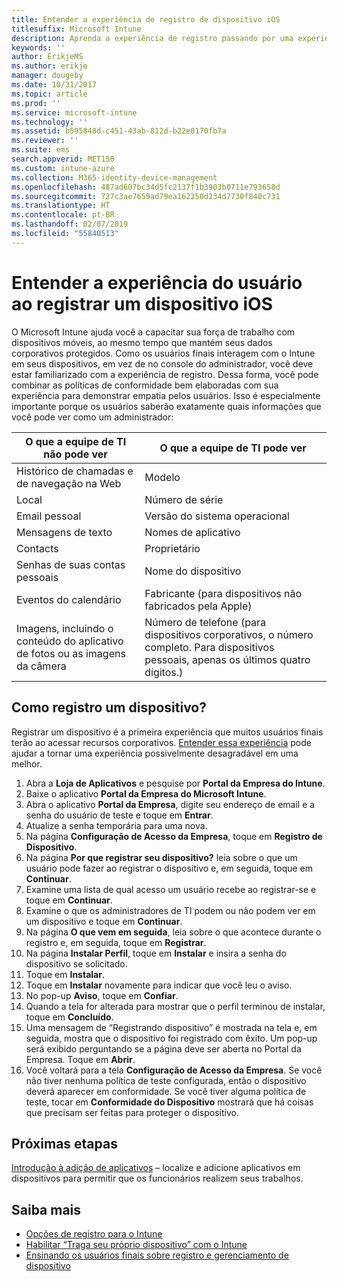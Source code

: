 ```yaml
---
title: Entender a experiência de registro de dispositivo iOS
titlesuffix: Microsoft Intune
description: Aprenda a experiência de registro passando por uma experiência completa de registro de um dispositivo iOS.
keywords: ''
author: ErikjeMS
ms.author: erikje
manager: dougeby
ms.date: 10/31/2017
ms.topic: article
ms.prod: ''
ms.service: microsoft-intune
ms.technology: ''
ms.assetid: b595848d-c451-43ab-812d-b22e0170fb7a
ms.reviewer: ''
ms.suite: ems
search.appverid: MET150
ms.custom: intune-azure
ms.collection: M365-identity-device-management
ms.openlocfilehash: 487ad607bc34d5fc2137f1b3903b0711e793658d
ms.sourcegitcommit: 727c3ae7659ad79ea162250d234d7730f840c731
ms.translationtype: HT
ms.contentlocale: pt-BR
ms.lasthandoff: 02/07/2019
ms.locfileid: "55840513"
---
```

# <a name="understand-the-users-experience-enrolling-an-ios-device"></a>Entender a experiência do usuário ao registrar um dispositivo iOS

O Microsoft Intune ajuda você a capacitar sua força de trabalho com dispositivos móveis, ao mesmo tempo que mantém seus dados corporativos protegidos. Como os usuários finais interagem com o Intune em seus dispositivos, em vez de no console do administrador, você deve estar familiarizado com a experiência de registro. Dessa forma, você pode combinar as políticas de conformidade bem elaboradas com sua experiência para demonstrar empatia pelos usuários. Isso é especialmente importante porque os usuários saberão exatamente quais informações que você pode ver como um administrador:

| O que a equipe de TI não pode ver | O que a equipe de TI pode ver |
|---|---|
| Histórico de chamadas e de navegação na Web | Modelo |
| Local | Número de série |
| Email pessoal | Versão do sistema operacional |
| Mensagens de texto | Nomes de aplicativo |
| Contacts | Proprietário |
| Senhas de suas contas pessoais | Nome do dispositivo |
| Eventos do calendário | Fabricante (para dispositivos não fabricados pela Apple) |
| Imagens, incluindo o conteúdo do aplicativo de fotos ou as imagens da câmera | Número de telefone (para dispositivos corporativos, o número completo. Para dispositivos pessoais, apenas os últimos quatro dígitos.) |

## <a name="how-do-i-enroll-a-device"></a>Como registro um dispositivo?

Registrar um dispositivo é a primeira experiência que muitos usuários finais terão ao acessar recursos corporativos. [Entender essa experiência](end-user-educate.md) pode ajudar a tornar uma experiência possivelmente desagradável em uma melhor.

1. Abra a **Loja de Aplicativos** e pesquise por **Portal da Empresa do Intune**.
2. Baixe o aplicativo **Portal da Empresa do Microsoft Intune**.
3. Abra o aplicativo **Portal da Empresa**, digite seu endereço de email e a senha do usuário de teste e toque em **Entrar**.
4. Atualize a senha temporária para uma nova.
5. Na página **Configuração de Acesso da Empresa**, toque em **Registro de Dispositivo**.
6. Na página **Por que registrar seu dispositivo?** leia sobre o que um usuário pode fazer ao registrar o dispositivo e, em seguida, toque em **Continuar**.
7. Examine uma lista de qual acesso um usuário recebe ao registrar-se e toque em **Continuar**.
8. Examine o que os administradores de TI podem ou não podem ver em um dispositivo e toque em **Continuar**.
9. Na página **O que vem em seguida**, leia sobre o que acontece durante o registro e, em seguida, toque em **Registrar**.
10. Na página **Instalar Perfil**, toque em **Instalar** e insira a senha do dispositivo se solicitado.
11. Toque em **Instalar**.
12. Toque em **Instalar** novamente para indicar que você leu o aviso.
13. No pop-up **Aviso**, toque em **Confiar**.
14. Quando a tela for alterada para mostrar que o perfil terminou de instalar, toque em **Concluído**.
15. Uma mensagem de “Registrando dispositivo” é mostrada na tela e, em seguida, mostra que o dispositivo foi registrado com êxito. Um pop-up será exibido perguntando se a página deve ser aberta no Portal da Empresa. Toque em **Abrir**.
16. Você voltará para a tela **Configuração de Acesso da Empresa**. Se você não tiver nenhuma política de teste configurada, então o dispositivo deverá aparecer em conformidade. Se você tiver alguma política de teste, tocar em **Conformidade do Dispositivo** mostrará que há coisas que precisam ser feitas para proteger o dispositivo.

## <a name="next-steps"></a>Próximas etapas

[Introdução à adição de aplicativos](get-started-apps.md) – localize e adicione aplicativos em dispositivos para permitir que os funcionários realizem seus trabalhos.

## <a name="learn-more"></a>Saiba mais

* [Opções de registro para o Intune](enrollment-options.md)
* [Habilitar “Traga seu próprio dispositivo” com o Intune](byod-enable.md)
* [Ensinando os usuários finais sobre registro e gerenciamento de dispositivo](end-user-educate.md)
